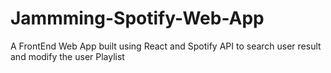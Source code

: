 # Jammming-Spotify-Web-App
A FrontEnd Web App built using React and Spotify API to search user result and modify the user Playlist
